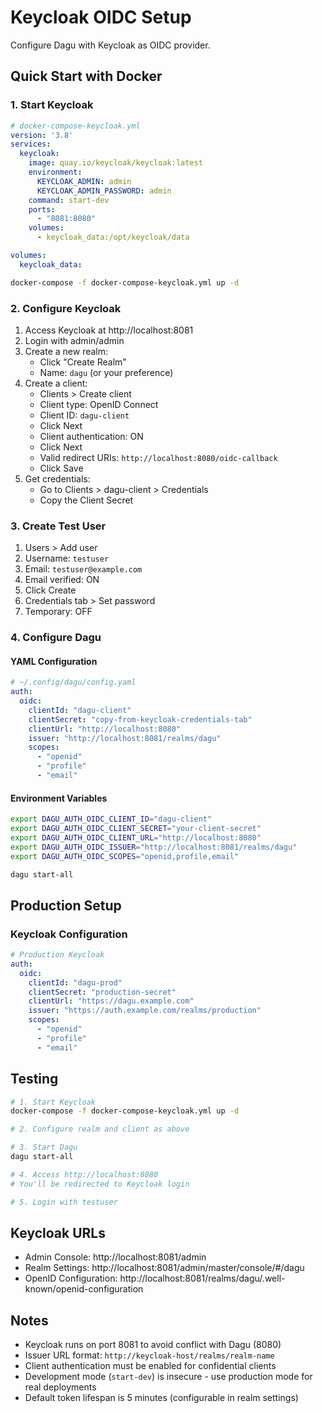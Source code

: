 # Keycloak OIDC Setup

Configure Dagu with Keycloak as OIDC provider.

## Quick Start with Docker

### 1. Start Keycloak

```yaml
# docker-compose-keycloak.yml
version: '3.8'
services:
  keycloak:
    image: quay.io/keycloak/keycloak:latest
    environment:
      KEYCLOAK_ADMIN: admin
      KEYCLOAK_ADMIN_PASSWORD: admin
    command: start-dev
    ports:
      - "8081:8080"
    volumes:
      - keycloak_data:/opt/keycloak/data

volumes:
  keycloak_data:
```

```bash
docker-compose -f docker-compose-keycloak.yml up -d
```

### 2. Configure Keycloak

1. Access Keycloak at http://localhost:8081
2. Login with admin/admin
3. Create a new realm:
   - Click "Create Realm"
   - Name: `dagu` (or your preference)
4. Create a client:
   - Clients > Create client
   - Client type: OpenID Connect
   - Client ID: `dagu-client`
   - Click Next
   - Client authentication: ON
   - Click Next
   - Valid redirect URIs: `http://localhost:8080/oidc-callback`
   - Click Save
5. Get credentials:
   - Go to Clients > dagu-client > Credentials
   - Copy the Client Secret

### 3. Create Test User

1. Users > Add user
2. Username: `testuser`
3. Email: `testuser@example.com`
4. Email verified: ON
5. Click Create
6. Credentials tab > Set password
7. Temporary: OFF

### 4. Configure Dagu

#### YAML Configuration

```yaml
# ~/.config/dagu/config.yaml
auth:
  oidc:
    clientId: "dagu-client"
    clientSecret: "copy-from-keycloak-credentials-tab"
    clientUrl: "http://localhost:8080"
    issuer: "http://localhost:8081/realms/dagu"
    scopes:
      - "openid"
      - "profile"
      - "email"
```

#### Environment Variables

```bash
export DAGU_AUTH_OIDC_CLIENT_ID="dagu-client"
export DAGU_AUTH_OIDC_CLIENT_SECRET="your-client-secret"
export DAGU_AUTH_OIDC_CLIENT_URL="http://localhost:8080"
export DAGU_AUTH_OIDC_ISSUER="http://localhost:8081/realms/dagu"
export DAGU_AUTH_OIDC_SCOPES="openid,profile,email"

dagu start-all
```

## Production Setup

### Keycloak Configuration

```yaml
# Production Keycloak
auth:
  oidc:
    clientId: "dagu-prod"
    clientSecret: "production-secret"
    clientUrl: "https://dagu.example.com"
    issuer: "https://auth.example.com/realms/production"
    scopes:
      - "openid"
      - "profile"
      - "email"
```

## Testing

```bash
# 1. Start Keycloak
docker-compose -f docker-compose-keycloak.yml up -d

# 2. Configure realm and client as above

# 3. Start Dagu
dagu start-all

# 4. Access http://localhost:8080
# You'll be redirected to Keycloak login

# 5. Login with testuser
```

## Keycloak URLs

- Admin Console: http://localhost:8081/admin
- Realm Settings: http://localhost:8081/admin/master/console/#/dagu
- OpenID Configuration: http://localhost:8081/realms/dagu/.well-known/openid-configuration

## Notes

- Keycloak runs on port 8081 to avoid conflict with Dagu (8080)
- Issuer URL format: `http://keycloak-host/realms/realm-name`
- Client authentication must be enabled for confidential clients
- Development mode (`start-dev`) is insecure - use production mode for real deployments
- Default token lifespan is 5 minutes (configurable in realm settings)
